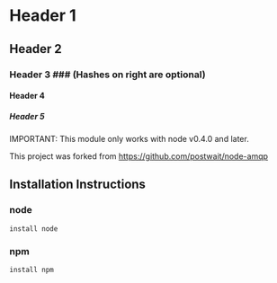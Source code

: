 # Header 1 #
## Header 2 ##
### Header 3 ###             (Hashes on right are optional)
#### Header 4 ####
##### Header 5 #####

IMPORTANT: This module only works with node v0.4.0 and later.


This project was forked from https://github.com/postwait/node-amqp

## Installation Instructions
 ### node
    install node
 ### npm
    install npm


